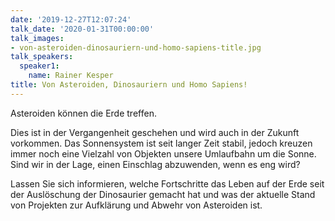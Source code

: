 ```yaml
---
date: '2019-12-27T12:07:24'
talk_date: '2020-01-31T00:00:00'
talk_images:
- von-asteroiden-dinosauriern-und-homo-sapiens-title.jpg
talk_speakers:
  speaker1:
    name: Rainer Kesper
title: Von Asteroiden, Dinosauriern und Homo Sapiens!
---
```


Asteroiden können die Erde treffen.

Dies ist in der Vergangenheit geschehen und wird auch in der Zukunft vorkommen. Das Sonnensystem ist seit langer Zeit stabil, jedoch kreuzen immer noch eine Vielzahl von Objekten unsere Umlaufbahn um die Sonne. Sind wir in der Lage, einen Einschlag abzuwenden, wenn es eng wird?

Lassen Sie sich informieren, welche Fortschritte das Leben auf der Erde seit der Auslöschung der Dinosaurier gemacht hat und was der aktuelle Stand von Projekten zur Aufklärung und Abwehr von Asteroiden ist.